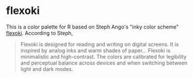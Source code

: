 # flexoki

This is a color palette for R based on Steph Ango's "inky color scheme" [flexoki](https://stephango.com/flexoki). According to Steph,

> Flexoki is designed for reading and writing on digital screens. It is inspired by analog inks and warm shades of paper... Flexoki is minimalistic and high-contrast. The colors are calibrated for legibility and perceptual balance across devices and when switching between light and dark modes.
